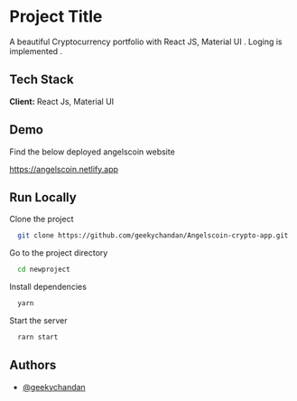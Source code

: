 
# Project Title

A beautiful Cryptocurrency portfolio with React JS, Material UI . Loging is implemented .


## Tech Stack

**Client:** React Js, Material UI



## Demo
Find  the below deployed angelscoin website 

https://angelscoin.netlify.app



## Run Locally

Clone the project

```bash
  git clone https://github.com/geekychandan/Angelscoin-crypto-app.git
```

Go to the project directory

```bash
  cd newproject
```

Install dependencies

```bash
  yarn
```

Start the server

```bash
  rarn start
```
## Authors

- [@geekychandan](https://github.com/geekychandan)

